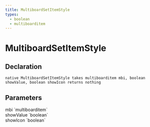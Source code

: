 ```yaml
---
title: MultiboardSetItemStyle
types:
  - boolean
  - multiboarditem
---
```


# MultiboardSetItemStyle

## Declaration

```
native MultiboardSetItemStyle takes multiboarditem mbi, boolean showValue, boolean showIcon returns nothing
```

## Parameters
<dl>
  <dt>mbi `multiboarditem`</dt>
  <dd></dd>

  <dt>showValue `boolean`</dt>
  <dd></dd>

  <dt>showIcon `boolean`</dt>
  <dd></dd>
</dl>